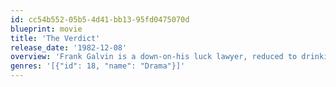 ```yaml
---
id: cc54b552-05b5-4d41-bb13-95fd0475070d
blueprint: movie
title: 'The Verdict'
release_date: '1982-12-08'
overview: 'Frank Galvin is a down-on-his luck lawyer, reduced to drinking and ambulance chasing. Former associate Mickey Morrissey reminds him of his obligations in a medical malpractice suit that he himself served to Galvin on a silver platter: all parties willing to settle out of court. Blundering his way through the preliminaries, he suddenly realizes that perhaps after all the case should go to court; to punish the guilty, to get a decent settlement for his clients, and to restore his standing as a lawyer.'
genres: '[{"id": 18, "name": "Drama"}]'
---
```

